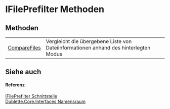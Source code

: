 # IFilePrefilter Methoden




## Methoden
<table>
<tr>
<td><a href="259aea0c-3b8c-292b-f4cd-258c7382b5cd">CompareFiles</a></td>
<td>Vergleicht die übergebene Liste von Dateiinformationen anhand des hinterlegten Modus</td></tr>
</table>

## Siehe auch


#### Referenz
<a href="85d71403-cd59-2093-86d1-420500a9ff09">IFilePrefilter Schnittstelle</a>  
<a href="58638396-328c-8342-0d09-e8f5f624b914">Dublette.Core.Interfaces Namensraum</a>  
